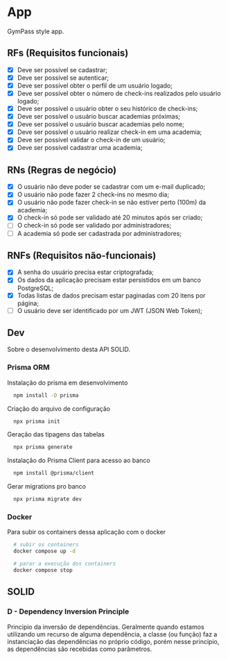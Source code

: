 # App

GymPass style app.

## RFs (Requisitos funcionais)

- [x] Deve ser possível se cadastrar;
- [x] Deve ser possível se autenticar;
- [x] Deve ser possível obter o perfil de um usuário logado;
- [x] Deve ser possível obter o número de check-ins realizados pelo usuário logado;
- [x] Deve ser possível o usuário obter o seu histórico de check-ins;
- [x] Deve ser possível o usuário buscar academias próximas;
- [x] Deve ser possível o usuário buscar academias pelo nome;
- [x] Deve ser possível o usuário realizar check-in em uma academia;
- [x] Deve ser possível validar o check-in de um usuário;
- [x] Deve ser possível cadastrar uma academia;

## RNs (Regras de negócio)

- [x] O usuário não deve poder se cadastrar com um e-mail duplicado;
- [x] O usuário não pode fazer 2 check-ins no mesmo dia;
- [x] O usuário não pode fazer check-in se não estiver perto (100m) da academia;
- [x] O check-in só pode ser validado até 20 minutos após ser criado;
- [ ] O check-in só pode ser validado por administradores;
- [ ] A academia só pode ser cadastrada por administradores;

## RNFs (Requisitos não-funcionais)

- [x] A senha do usuário precisa estar criptografada;
- [x] Os dados da aplicação precisam estar persistidos em um banco PostgreSQL;
- [x] Todas listas de dados precisam estar paginadas com 20 itens por página;
- [ ] O usuário deve ser identificado por um JWT (JSON Web Token);

## Dev
Sobre o desenvolvimento desta API SOLID.

### Prisma ORM
Instalação do prisma em desenvolvimento

```bash
  npm install -D prisma
```

Criação do arquivo de configuração
```bash
  npx prisma init
```

Geração das tipagens das tabelas
```bash
  npx prisma generate
```

Instalação do Prisma Client para acesso ao banco
```bash
  npm install @prisma/client
```

Gerar migrations pro banco
```bash
  npx prisma migrate dev
```

### Docker
Para subir os containers dessa aplicação com o docker

```bash
  # subir os containers
  docker compose up -d 

  # parar a execução dos containers
  docker compose stop
```

## SOLID

### D - Dependency Inversion Principle
Principio da inversão de dependências. Geralmente quando estamos utilizando um recurso de alguma dependência, a classe (ou função) faz a instanciação das dependências no próprio código, porém nesse principio, as dependências são recebidas como parâmetros.